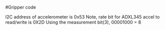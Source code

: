 #Gripper code




I2C address of accelerometer is 0x53
Note, rate bit for ADXL345 accel to read/write is 0X2D
Using the measurement bit(3), 00001000 = 8

